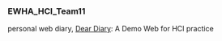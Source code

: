 ### EWHA_HCI_Team11

personal web diary, [Dear Diary](https://yudabin.github.io/EWHA_HCI_Team11/src/home.html): A Demo Web for HCI practice
